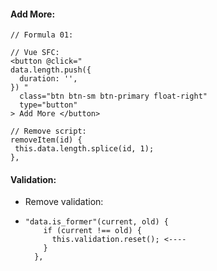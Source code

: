 #### Add More:
```
// Formula 01:

// Vue SFC:
<button @click="
data.length.push({
  duration: '',
}) "
  class="btn btn-sm btn-primary float-right"
  type="button"
> Add More </button>

// Remove script:
removeItem(id) {
 this.data.length.splice(id, 1);
},
```

#### Validation:
* Remove validation:
* ```
  "data.is_former"(current, old) {
      if (current !== old) {
        this.validation.reset(); <----
      }
    },
  ```
